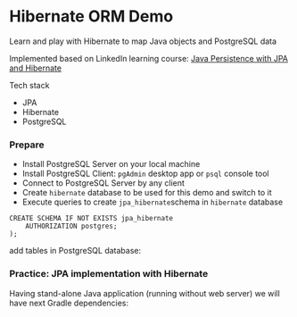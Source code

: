# Hibernate ORM Demo

Learn and play with Hibernate to map Java objects and PostgreSQL data

Implemented based on LinkedIn learning course:
[Java Persistence with JPA and Hibernate](https://www.linkedin.com/learning/java-persistence-with-jpa-and-hibernate)

Tech stack
- JPA
- Hibernate
- PostgreSQL

### Prepare

- Install PostgreSQL Server on your local machine
- Install PostgreSQL Client: `pgAdmin` desktop app or `psql` console tool
- Connect to PostgreSQL Server by any client
- Create `hibernate` database to be used for this demo and switch to it
- Execute queries to create `jpa_hibernate`schema in `hibernate` database 

```
CREATE SCHEMA IF NOT EXISTS jpa_hibernate
    AUTHORIZATION postgres;
);
```
 add tables in PostgreSQL database:

### Practice: JPA implementation with Hibernate

Having stand-alone Java application (running without web server) we will have next Gradle dependencies:


